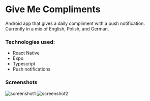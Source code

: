 # Give Me Compliments

Android app that gives a daily compliment with a push notification. Currently in a mix of English, Polish, and German.

### Technologies used:
- React Native
- Expo
- Typescript
- Push notifications

### Screenshots
![screenshot1](https://i.imgur.com/DP1G9jk.png)
![screenshot2](https://i.imgur.com/a2utLav.png)
